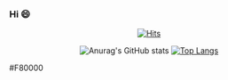 ### Hi 😄
<div align=center>
  
[![Hits](https://hits.seeyoufarm.com/api/count/incr/badge.svg?url=https%3A%2F%2Fgithub.com%2Fgjbae1212%2Fhit-counter&count_bg=%2379C83D&title_bg=%23555555&icon=&icon_color=%23E7E7E7&title=hits+%28%EB%B0%A9%EB%AC%B8%EC%9E%90+%EC%88%98%29+&edge_flat=false)](https://hits.seeyoufarm.com)     

</div>
<div align=center>
  
![Anurag's GitHub stats](https://github-readme-stats.vercel.app/api?username=JoonPyo-Hong&show_icons=true&theme=radical&count_private=true&show_icons=true)
[![Top Langs](https://github-readme-stats.vercel.app/api/top-langs/?username=JoonPyo-Hong&layout=compact)](https://github.com/anuraghazra/github-readme-stats)
</div>
<div>
  #F80000
</div>
